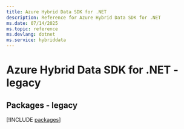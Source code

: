 ```yaml
---
title: Azure Hybrid Data SDK for .NET
description: Reference for Azure Hybrid Data SDK for .NET
ms.date: 07/14/2025
ms.topic: reference
ms.devlang: dotnet
ms.service: hybriddata
---
```

# Azure Hybrid Data SDK for .NET - legacy
## Packages - legacy
[!INCLUDE [packages](hybrid-data-index.md)]